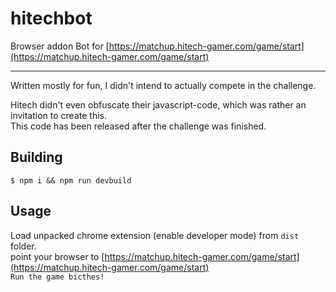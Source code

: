 # hitechbot

Browser addon Bot for [https://matchup.hitech-gamer.com/game/start](https://matchup.hitech-gamer.com/game/start)

---

Written mostly for fun, I didn't intend to actually compete in the challenge.

Hitech didn't even obfuscate their javascript-code, which was rather an invitation to create this.  
This code has been released after the challenge was finished.  

## Building

`$ npm i && npm run devbuild`

## Usage

Load unpacked chrome extension (enable developer mode) from `dist` folder.  
point your browser to [https://matchup.hitech-gamer.com/game/start](https://matchup.hitech-gamer.com/game/start)  
`Run the game bicthes!`
